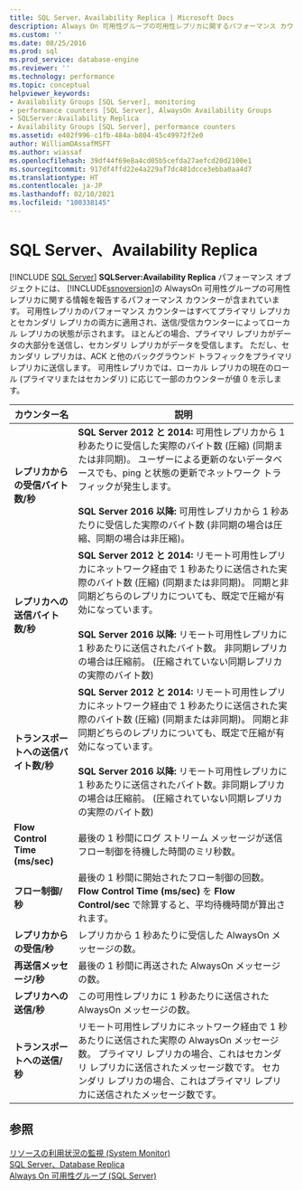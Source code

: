 ```yaml
---
title: SQL Server、Availability Replica | Microsoft Docs
description: Always On 可用性グループの可用性レプリカに関するパフォーマンス カウンターが含まれる SQLServer:Availability Replica パフォーマンス オブジェクトについて説明します。
ms.custom: ''
ms.date: 08/25/2016
ms.prod: sql
ms.prod_service: database-engine
ms.reviewer: ''
ms.technology: performance
ms.topic: conceptual
helpviewer_keywords:
- Availability Groups [SQL Server], monitoring
- performance counters [SQL Server], AlwaysOn Availability Groups
- SQLServer:Availability Replica
- Availability Groups [SQL Server], performance counters
ms.assetid: e402f996-c1fb-484a-b804-45c49972f2e0
author: WilliamDAssafMSFT
ms.author: wiassaf
ms.openlocfilehash: 39df44f69e8a4cd05b5cefda27aefcd20d2100e1
ms.sourcegitcommit: 917df4ffd22e4a229af7dc481dcce3ebba0aa4d7
ms.translationtype: HT
ms.contentlocale: ja-JP
ms.lasthandoff: 02/10/2021
ms.locfileid: "100338145"
---
```

# <a name="sql-server-availability-replica"></a>SQL Server、Availability Replica

 [!INCLUDE [SQL Server](../../includes/applies-to-version/sqlserver.md)]
  **SQLServer:Availability Replica** パフォーマンス オブジェクトには、 [!INCLUDE[ssnoversion](../../includes/ssnoversion-md.md)]の AlwaysOn 可用性グループの可用性レプリカに関する情報を報告するパフォーマンス カウンターが含まれています。 可用性レプリカのパフォーマンス カウンターはすべてプライマリ レプリカとセカンダリ レプリカの両方に適用され、送信/受信カウンターによってローカル レプリカの状態が示されます。 ほとんどの場合、プライマリ レプリカがデータの大部分を送信し、セカンダリ レプリカがデータを受信します。 ただし、セカンダリ レプリカは、ACK と他のバックグラウンド トラフィックをプライマリ レプリカに送信します。 可用性レプリカでは、ローカル レプリカの現在のロール (プライマリまたはセカンダリ) に応じて一部のカウンターが値 0 を示します。  
  
|カウンター名|説明|  
|------------------|-----------------|  
|**レプリカからの受信バイト数/秒**|**SQL Server 2012 と 2014:** 可用性レプリカから 1 秒あたりに受信した実際のバイト数 (圧縮) (同期または非同期)。 ユーザーによる更新のないデータベースでも、ping と状態の更新でネットワーク トラフィックが発生します。 <BR/> <BR/> **SQL Server 2016 以降:** 可用性レプリカから 1 秒あたりに受信した実際のバイト数 (非同期の場合は圧縮、同期の場合は非圧縮)。|  
|**レプリカへの送信バイト数/秒**|**SQL Server 2012 と 2014:** リモート可用性レプリカにネットワーク経由で 1 秒あたりに送信された実際のバイト数 (圧縮) (同期または非同期)。 同期と非同期どちらのレプリカについても、既定で圧縮が有効になっています。 <BR/> <BR/> **SQL Server 2016 以降:** リモート可用性レプリカに 1 秒あたりに送信されたバイト数。 非同期レプリカの場合は圧縮前。 (圧縮されていない同期レプリカの実際のバイト数)|  
|**トランスポートへの送信バイト数/秒**|**SQL Server 2012 と 2014:** リモート可用性レプリカにネットワーク経由で 1 秒あたりに送信された実際のバイト数 (圧縮) (同期または非同期)。 同期と非同期どちらのレプリカについても、既定で圧縮が有効になっています。 <BR/> <BR/> **SQL Server 2016 以降:** リモート可用性レプリカに 1 秒あたりに送信されたバイト数。非同期レプリカの場合は圧縮前。 (圧縮されていない同期レプリカの実際のバイト数)|  
|**Flow Control Time (ms/sec)**|最後の 1 秒間にログ ストリーム メッセージが送信フロー制御を待機した時間のミリ秒数。|  
|**フロー制御/秒**|最後の 1 秒間に開始されたフロー制御の回数。 **Flow Control Time (ms/sec)** を **Flow Control/sec** で除算すると、平均待機時間が算出されます。|  
|**レプリカからの受信/秒**|レプリカから 1 秒あたりに受信した AlwaysOn メッセージの数。|  
|**再送信メッセージ/秒**|最後の 1 秒間に再送された AlwaysOn メッセージの数。|  
|**レプリカへの送信/秒**|この可用性レプリカに 1 秒あたりに送信された AlwaysOn メッセージの数。|  
|**トランスポートへの送信/秒**|リモート可用性レプリカにネットワーク経由で 1 秒あたりに送信された実際の AlwaysOn メッセージ数。 プライマリ レプリカの場合、これはセカンダリ レプリカに送信されたメッセージ数です。 セカンダリ レプリカの場合、これはプライマリ レプリカに送信されたメッセージ数です。|  
  
## <a name="see-also"></a>参照 
 
 [リソースの利用状況の監視 &#40;System Monitor&#41;](../../relational-databases/performance-monitor/monitor-resource-usage-system-monitor.md)   
 [SQL Server、Database Replica](../../relational-databases/performance-monitor/sql-server-database-replica.md)   
 [Always On 可用性グループ (SQL Server)](../../database-engine/availability-groups/windows/always-on-availability-groups-sql-server.md)  
  
  
